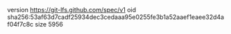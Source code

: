 version https://git-lfs.github.com/spec/v1
oid sha256:53af63d7cadf25934dec3cedaaa95e0255fe3b1a52aaef1eaee32d4af04f7c8c
size 5956
